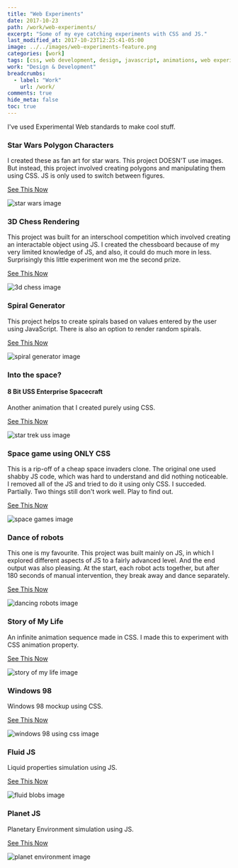 ```yaml
---
title: "Web Experiments"
date: 2017-10-23
path: /work/web-experiments/
excerpt: "Some of my eye catching experiments with CSS and JS."
last_modified_at: 2017-10-23T12:25:41-05:00
image: ../../images/web-experiments-feature.png
categories: [work]
tags: [css, web development, design, javascript, animations, web experiments ]
work: "Design & Development"
breadcrumbs:
  - label: "Work"
    url: /work/
comments: true
hide_meta: false
toc: true
---
```


I've used Experimental Web standards to make cool stuff.

### Star Wars Polygon Characters

I created these as fan art for star wars. This project DOESN'T use images. But instead, this project involved creating polygons and manipulating them using CSS. JS is only used to switch between figures.

[See This Now](/web/experiment/polygon.html)

![star wars image](/web/img/star.jpg)

### 3D Chess Rendering

This project was built for an interschool competition which involved creating an interactable object using JS. I created the chessboard because of my very limited knowledge of JS, and also, it could do much more in less. Surprisingly this little experiment won me the second prize.

[See This Now](/web/experiment/chess.html)

![3d chess image](/web/img/chess.jpg)

### Spiral Generator

This project helps to create spirals based on values entered by the user using JavaScript. There is also an option to render random spirals.

[See This Now](/web/experiment/spiral.html)

![spiral generator image](/web/img/spi.jpg)

### Into the space?

#### 8 Bit USS Enterprise Spacecraft

Another animation that I created purely using CSS.

[See This Now](/web/experiment/strek.html)

![star trek uss image](/web/img/trek.jpg)

### Space game using ONLY CSS

This is a rip-off of a cheap space invaders clone. The original one used shabby JS code, which was hard to understand and did nothing noticeable. I removed all of the JS and tried to do it using only CSS. I succeded. Partially. Two things still don't work well. Play to find out.

[See This Now](/web/experiment/spacegame.html)

![space games image](/web/img/game.jpg)

### Dance of robots

This one is my favourite. This project was built mainly on JS, in which I explored different aspects of JS to a fairly advanced level. And the end output was also pleasing. At the start, each robot acts together, but after 180 seconds of manual intervention, they break away and dance separately.

[See This Now](/web/experiment/dance.html)

![dancing robots image](/web/img/dance.jpg)

### Story of My Life

An infinite animation sequence made in CSS. I made this to experiment with CSS animation property.

[See This Now](/web/experiment/daylife.html)

![story of my life image](/web/img/story.jpg)

### Windows 98

Windows 98 mockup using CSS.

[See This Now](/web/experiment/98.html)

![windows 98 using css image](/web/img/98.jpg)

### Fluid JS

Liquid properties simulation using JS.

[See This Now](/web/experiment/fluid.html)

![fluid blobs image](/web/img/fluid.jpg)

### Planet JS

Planetary Environment simulation using JS.

[See This Now](/web/experiment/planet.html)

![planet environment image](/web/img/planet.jpg)
